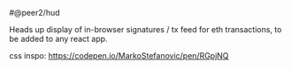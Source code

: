 #@peer2/hud

Heads up display of in-browser signatures / tx feed for eth transactions, to be added to any react app.

css inspo: https://codepen.io/MarkoStefanovic/pen/RGpjNQ